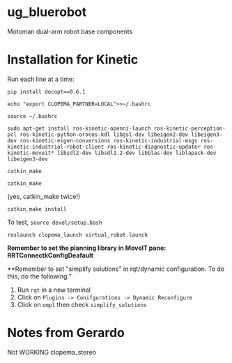 # ug_bluerobot
Motoman dual-arm robot base components

# Installation for Kinetic

Run each line at a time:

`pip install docopt==0.6.1`

`echo "export CLOPEMA_PARTNER=LOCAL">>~/.bashrc`

`source ~/.bashrc`

`sudo apt-get install ros-kinetic-openni-launch ros-kinetic-perception-pcl ros-kinetic-python-orocos-kdl libgsl-dev libeigen2-dev libeigen3-dev ros-kinetic-eigen-conversions ros-kinetic-industrial-msgs ros-kinetic-industrial-robot-client ros-kinetic-diagnostic-updater ros-kinetic-moveit* libsdl2-dev libsdl1.2-dev libblas-dev liblapack-dev libeigen3-dev`

`catkin_make`

`catkin_make`

(yes, catkin_make twice!)

`catkin_make install`

To test, `source devel/setup.bash`

`roslaunch clopema_launch virtual_robot.launch`

**Remember to set the planning library in MoveIT pane: RRTConnectkConfigDeafault**

**Remember to set "simplify solutions" in rqt/dynamic configuration. To do this, do the following:"

1. Run `rqt` in a new terminal
2. Click on `Plugins -> Conifgurations -> Dynamic Reconfigure`
3. Click on `ompl` then check `simplify_solutions`

# Notes from Gerardo

Not WORKING
clopema_stereo
